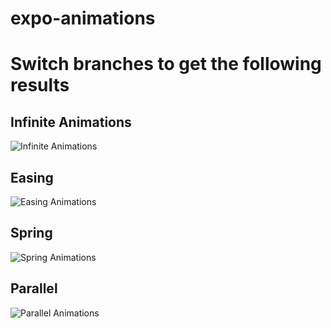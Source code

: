 # expo-animations

# Switch branches to get the following results

## Infinite Animations

![Infinite Animations](./infinite.gif)

## Easing

![Easing Animations](./easing.gif)

## Spring

![Spring Animations](./spring.gif)

## Parallel

![Parallel Animations](./parallel.gif)